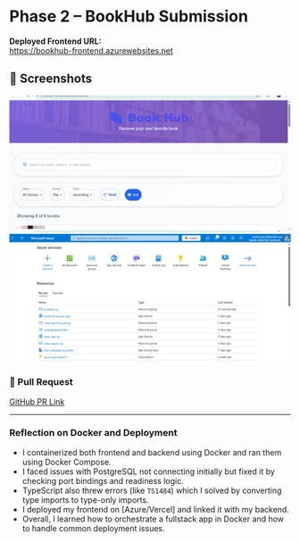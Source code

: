 # Phase 2 – BookHub Submission

**Deployed Frontend URL:**  
<https://bookhub-frontend.azurewebsites.net>

## 📸 Screenshots

![Home Page](./frontend/screenshots/homepage.png) 
![Search Feature](./frontend/screenshots/all%20resources.png)

### 🔗 Pull Request  

[GitHub PR Link](https://github.com/Ange-Mukundente/agricare-planner/pull/34)

---

### Reflection on Docker and Deployment

- I containerized both frontend and backend using Docker and ran them using Docker Compose.
- I faced issues with PostgreSQL not connecting initially but fixed it by checking port bindings and readiness logic.
- TypeScript also threw errors (like `TS1484`) which I solved by converting type imports to type-only imports.
- I deployed my frontend on [Azure/Vercel] and linked it with my backend.
- Overall, I learned how to orchestrate a fullstack app in Docker and how to handle common deployment issues.
